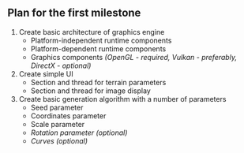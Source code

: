 ## Plan for the first milestone

1. Create basic architecture of graphics engine
	- Platform-independent runtime components
	- Platform-dependent runtime components
	- Graphics components _(OpenGL - required, Vulkan - preferably, DirectX - optional)_
1. Create simple UI
	- Section and thread for terrain parameters
	- Section and thread for image display
1. Create basic generation algorithm with a number of parameters
	- Seed parameter
	- Coordinates parameter
	- Scale parameter
	- _Rotation parameter (optional)_
	- _Curves (optional)_



